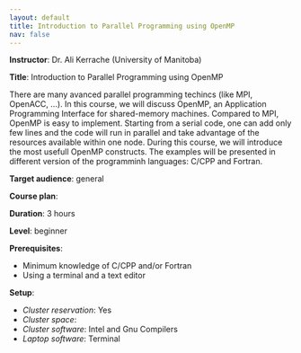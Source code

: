 ```yaml
---
layout: default
title: Introduction to Parallel Programming using OpenMP
nav: false
---
```


**Instructor**: Dr. Ali Kerrache (University of Manitoba)

**Title**: Introduction to Parallel Programming using OpenMP

There are many avanced parallel programming techincs (like MPI, OpenACC, ...). In this course, we will discuss OpenMP, an Application Programming Interface for shared-memory machines. Compared to MPI, OpenMP is easy to implement. Starting from a serial code, one can add only few lines and the code will run in parallel and take advantage of the resources available within one node. During this course, we will introduce the most usefull OpenMP constructs. The examples will be presented in different version of the programminh languages: C/CPP and Fortran. 

**Target audience**: general

**Course plan**:

**Duration**: 3 hours

**Level**: beginner

**Prerequisites**:

- Minimum knowledge of C/CPP and/or Fortran
- Using a terminal and a text editor

**Setup**:
- *Cluster reservation*: Yes
- *Cluster space*:
- *Cluster software*: Intel and Gnu Compilers
- *Laptop software*: Terminal
